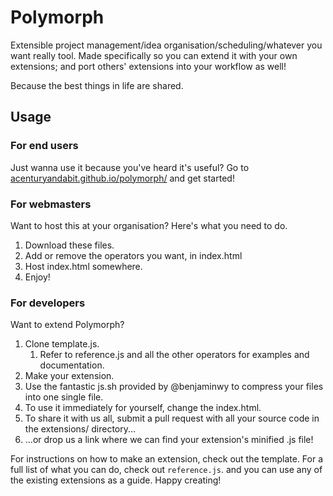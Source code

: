 # Polymorph
Extensible project management/idea organisation/scheduling/whatever you want really tool. Made specifically so you can extend it with your own extensions; and port others' extensions into your workflow as well!

Because the best things in life are shared.

## Usage
### For end users
Just wanna use it because you've heard it's useful? Go to [acenturyandabit.github.io/polymorph/](https://acenturyandabit.github.io/polymorph/) and get started!

### For webmasters
Want to host this at your organisation? Here's what you need to do.

1. Download these files.
2. Add or remove the operators you want, in index.html
3. Host index.html somewhere.
4. Enjoy!

### For developers
Want to extend Polymorph?
1. Clone template.js.
   1. Refer to reference.js and all the other operators for examples and documentation.
2. Make your extension.
3. Use the fantastic js.sh provided by @benjaminwy to compress your files into one single file.
4. To use it immediately for yourself, change the index.html.
6. To share it with us all, submit a pull request with all your source code in the extensions/ directory...
7. ...or drop us a link where we can find your extension's minified .js file!

For instructions on how to make an extension, check out the template. For a full list of what you can do, check out `reference.js`. and you can use any of the existing extensions as a guide.
Happy creating!
